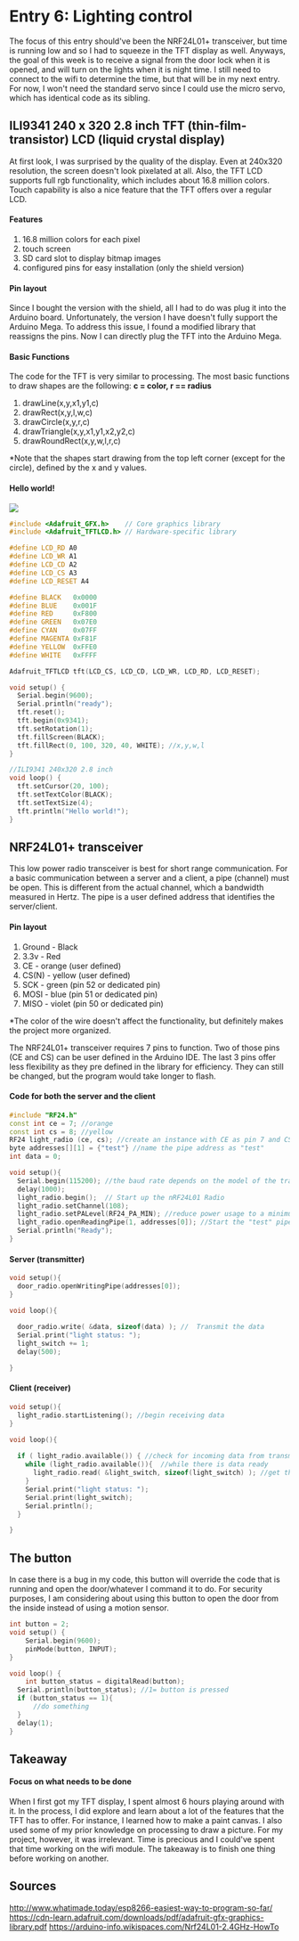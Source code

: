 # Entry 6: Lighting control

The focus of this entry should've been the NRF24L01+ transceiver, 
but time is running low and so I had to squeeze in the TFT display as well. 
Anyways, the goal of this week is to receive a signal from the door lock when it is opened, and will turn on the lights
when it is night time. I still need to connect to the wifi to determine the time, but that will be in my next entry. 
For now, I won't need the standard servo since I could use the micro servo, which has identical code as its sibling.

## ILI9341 240 x 320 2.8 inch TFT (thin-film-transistor) LCD (liquid crystal display)
At first look, I was surprised by the quality of the display. Even at 240x320 resolution, 
the screen doesn't look pixelated at all. Also, the TFT LCD supports full rgb functionality, 
which includes about 16.8 million colors. Touch capability is also a nice feature that the TFT offers over a regular LCD.

#### Features
1. 16.8 million colors for each pixel
2. touch screen
3. SD card slot to display bitmap images
4. configured pins for easy installation (only the shield version)

#### Pin layout
Since I bought the version with the shield, all I had to do was plug it into the Arduino board.
Unfortunately, the version I have doesn't fully support the Arduino Mega. To address this issue,
I found a modified library that reassigns the pins. Now I can directly plug the TFT into the Arduino Mega.

#### Basic Functions
The code for the TFT is very similar to processing. The most basic functions to draw shapes are the following:
**c = color, r == radius**

1. drawLine(x,y,x1,y1,c) 
2. drawRect(x,y,l,w,c)
3. drawCircle(x,y,r,c)
4. drawTriangle(x,y,x1,y1,x2,y2,c)
5. drawRoundRect(x,y,w,l,r,c)

*Note that the shapes start drawing from the top left corner (except for the circle), 
defined by the x and y values. 

#### Hello world!
<img src="../images/tft.jpg" />

```cpp
#include <Adafruit_GFX.h>    // Core graphics library
#include <Adafruit_TFTLCD.h> // Hardware-specific library

#define LCD_RD A0 
#define LCD_WR A1 
#define LCD_CD A2 
#define LCD_CS A3 
#define LCD_RESET A4 

#define	BLACK   0x0000
#define	BLUE    0x001F
#define	RED     0xF800
#define	GREEN   0x07E0
#define CYAN    0x07FF
#define MAGENTA 0xF81F
#define YELLOW  0xFFE0
#define WHITE   0xFFFF

Adafruit_TFTLCD tft(LCD_CS, LCD_CD, LCD_WR, LCD_RD, LCD_RESET);

void setup() {
  Serial.begin(9600);
  Serial.println("ready");
  tft.reset();
  tft.begin(0x9341);
  tft.setRotation(1);
  tft.fillScreen(BLACK);
  tft.fillRect(0, 100, 320, 40, WHITE); //x,y,w,l
}

//ILI9341 240x320 2.8 inch
void loop() {
  tft.setCursor(20, 100);
  tft.setTextColor(BLACK);    
  tft.setTextSize(4);
  tft.println("Hello world!");
}
```

## NRF24L01+ transceiver
This low power radio transceiver is best for short range communication. 
For a basic communication between a server and a client, a pipe (channel) must be open. 
This is different from the actual channel, which a bandwidth measured in Hertz. 
The pipe is a user defined address that identifies the server/client. 

#### Pin layout
1. Ground - Black
2. 3.3v - Red
3. CE - orange (user defined)
4. CS(N) - yellow (user defined)
5. SCK - green (pin 52 or dedicated pin)
6. MOSI - blue (pin 51 or dedicated pin)
7. MISO - violet (pin 50 or dedicated pin)

*The color of the wire doesn't affect the functionality, but definitely makes the project more organized.

The NRF24L01+ transceiver requires 7 pins to function. Two of those pins (CE and CS) can be user defined in the Arduino IDE.
The last 3 pins offer less flexibility as they pre defined in the library for efficiency. 
They can still be changed, but the program would take longer to flash. 

#### Code for both the server and the client
```cpp
#include "RF24.h"
const int ce = 7; //orange
const int cs = 8; //yellow
RF24 light_radio (ce, cs); //create an instance with CE as pin 7 and CS as pin 8
byte addresses[][1] = {"test"} //name the pipe address as "test"
int data = 0;

void setup(){
  Serial.begin(115200); //the baud rate depends on the model of the transceiver
  delay(1000);
  light_radio.begin();  // Start up the nRF24L01 Radio
  light_radio.setChannel(108);  
  light_radio.setPALevel(RF24_PA_MIN); //reduce power usage to a minimum for efficiency and reliability
  light_radio.openReadingPipe(1, addresses[0]); //Start the "test" pipe. Note that the pipe names must be identical to establish a connection
  Serial.println("Ready");
}
```

#### Server (transmitter)
```cpp
void setup(){
  door_radio.openWritingPipe(addresses[0]);
}

void loop(){
  
  door_radio.write( &data, sizeof(data) ); //  Transmit the data
  Serial.print("light status: ");
  light_switch += 1;
  delay(500);

}
```

#### Client (receiver)
```cpp
void setup(){
  light_radio.startListening(); //begin receiving data  
}

void loop(){
  
  if ( light_radio.available()) { //check for incoming data from transmitter
    while (light_radio.available()){  //while there is data ready
      light_radio.read( &light_switch, sizeof(light_switch) ); //get the data payload 
    }
    Serial.print("light status: ");
    Serial.print(light_switch);
    Serial.println();
  }

}
```

## The button
In case there is a bug in my code, this button will override the code that is running and 
open the door/whatever I command it to do. For security purposes, I am considering about 
using this button to open the door from the inside instead of using a motion sensor. 

```cpp
int button = 2;
void setup() {
    Serial.begin(9600);
    pinMode(button, INPUT);
}

void loop() {
    int button_status = digitalRead(button);
  Serial.println(button_status); //1= button is pressed
  if (button_status == 1){
      //do something
  }
  delay(1);
}
```

## Takeaway

#### Focus on what needs to be done
When I first got my TFT display, I spent almost 6 hours playing around with it. 
In the process, I did explore and learn about a lot of the features that the TFT has to offer.
For instance, I learned how to make a paint canvas. I also used some of my prior knowledge on processing to draw a picture. 
For my project, however, it was irrelevant. Time is precious and I could've spent that time working on the wifi module. 
The takeaway is to finish one thing before working on another. 

## Sources
http://www.whatimade.today/esp8266-easiest-way-to-program-so-far/
https://cdn-learn.adafruit.com/downloads/pdf/adafruit-gfx-graphics-library.pdf
https://arduino-info.wikispaces.com/Nrf24L01-2.4GHz-HowTo